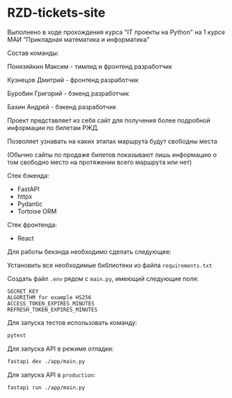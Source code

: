 # RZD-tickets-site

Выполнено в ходе прохождения курса "IT проекты на Python" на 1 курсе МАИ "Прикладная математика и информатика"

Состав команды: 

Понизяйкин Максим - тимлид и фронтенд разработчик 

Кузнецов Дмитрий - фронтенд разработчик 

Буробин Григорий - бэкенд разработчик

Бахин Андрей - бэкенд разработчик

Проект представляет из себя сайт для получения более подробной информации по билетам РЖД.

Позволяет узнавать на каких этапах маршрута будут свободны места 

(Обычно сайты по продаже билетов показывают лишь информацию о том свободно место на протяжении всего маршрута или нет)

Стек бэкенда: 

- FastAPI
- httpx
- Pydantic
- Tortoise ORM 

Стек фронтенда: 

- React

Для работы бекэнда необходимо сделать следующее: 

Установить все необходимые библиотеки из файла ``requirements.txt``

Создать файл ``.env`` рядом c ``main.py``, имеющий следующие поля:

```env
SECRET_KEY
ALGORITHM for example HS256
ACCESS_TOKEN_EXPIRES_MINUTES
REFRESH_TOKEN_EXPIRES_MINUTES
```

Для запуска тестов использовать команду: 

```bash
pytest
```

Для запуска API в режиме отладки:

```bash
fastapi dev ./app/main.py
```

Для запуска API в ``production``:

```bash
fastapi run ./app/main.py
```

